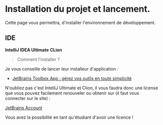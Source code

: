 # Installation du projet et lancement.

Cette page vous permettra, d'installer l'environnement de développement.

## IDE

**IntelliJ IDEA Ultimate**
**CLion**

> Comment l'installer ?

Je vous conseille de lancer leur installeur d'application :

- [JetBrains Toolbox App : gérez vos outils en toute simplicité](https://www.jetbrains.com/fr-fr/toolbox-app/)


N'oubliez pas c'est IntelliJ Ultimate et Clion, il vous faudra donc une license que vous pouvez facilement renouveler ou obtenir sur (il faut vous connecter sur le site) :

[JetBrains Account](https://account.jetbrains.com/licenses)

Vous avez la possibilité en tant qu'étudiant d'avoir une licence !

